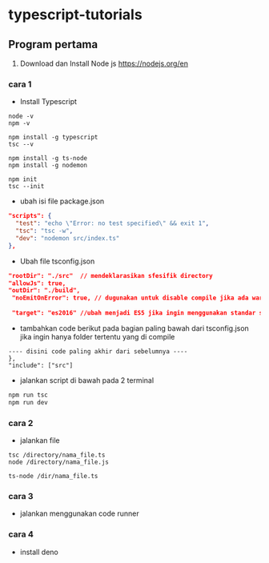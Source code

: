 # typescript-tutorials
## Program pertama
1. Download dan Install Node js
  https://nodejs.org/en <br>
  ### cara 1
  - Install Typescript
  ```
  node -v
  npm -v
  
  npm install -g typescript
  tsc --v
  
  npm install -g ts-node
  npm install -g nodemon
  
  npm init
  tsc --init
  ```
  - ubah isi file package.json
  ```json
  "scripts": {
    "test": "echo \"Error: no test specified\" && exit 1",
    "tsc": "tsc -w",
    "dev": "nodemon src/index.ts"
  },
  ```
  - Ubah file tsconfig.json
  ```json
  "rootDir": "./src"  // mendeklarasikan sfesifik directory
  "allowJs": true,  
  "outDir": "./build", 
   "noEmitOnError": true, // dugunakan untuk disable compile jika ada warning atau error
   
   "target": "es2016" //ubah menjadi ES5 jika ingin menggunakan standar sebelum ES6
  ```
  - tambahkan code berikut pada bagian paling bawah dari tsconfig.json jika ingin hanya folder tertentu yang di compile
  ```
  ---- disini code paling akhir dari sebelumnya ----
  },
  "include": ["src"]
  ```
  - jalankan script di bawah pada 2 terminal
  ```bash
  npm run tsc
  npm run dev
  ```
  ### cara 2 
  - jalankan file 
  ```
  tsc /directory/nama_file.ts
  node /directory/nama_file.js
  
  ts-node /dir/nama_file.ts
  ```
  ### cara 3 
  - jalankan menggunakan code runner
  
  ### cara 4
  - install deno
